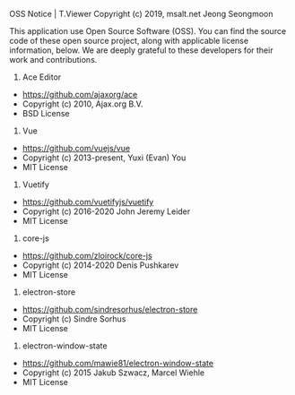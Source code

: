 OSS Notice | T.Viewer
Copyright (c) 2019, msalt.net Jeong Seongmoon

This application use Open Source Software (OSS). You can find the source code of these open source project, along with applicable license information, below. We are deeply grateful to these developers for their work and contributions.

1. Ace Editor
  - https://github.com/ajaxorg/ace
  - Copyright (c) 2010, Ajax.org B.V.
  - BSD License
1. Vue
  - https://github.com/vuejs/vue
  - Copyright (c) 2013-present, Yuxi (Evan) You
  - MIT License
1. Vuetify
  - https://github.com/vuetifyjs/vuetify
  - Copyright (c) 2016-2020 John Jeremy Leider
  - MIT License
1. core-js
  - https://github.com/zloirock/core-js
  - Copyright (c) 2014-2020 Denis Pushkarev
  - MIT License
1. electron-store
  - https://github.com/sindresorhus/electron-store
  - Copyright (c) Sindre Sorhus
  - MIT License
1. electron-window-state
  - https://github.com/mawie81/electron-window-state
  - Copyright (c) 2015 Jakub Szwacz, Marcel Wiehle
  - MIT License